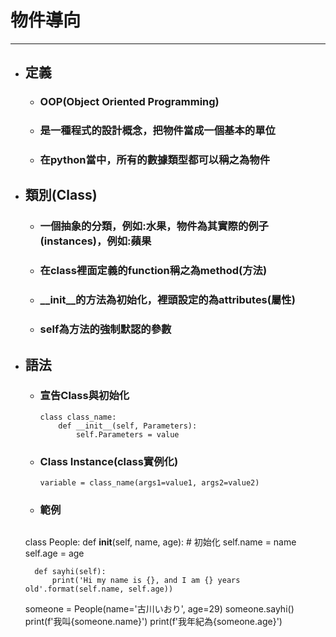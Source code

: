 # 物件導向
---

+ ## 定義
  + ### OOP(Object Oriented Programming)
  + ### 是一種程式的設計概念，把物件當成一個基本的單位
  + ### 在python當中，所有的數據類型都可以稱之為物件
  

+ ## 類別(Class)
  + ### 一個抽象的分類，例如:水果，物件為其實際的例子(instances)，例如:蘋果
  + ### 在class裡面定義的function稱之為method(方法)
  + ### __init__的方法為初始化，裡頭設定的為attributes(屬性)
  + ### self為方法的強制默認的參數

+ ## 語法
  + ### 宣告Class與初始化
    ```
    class class_name:
        def __init__(self, Parameters):
            self.Parameters = value

    ```
  + ### Class Instance(class實例化)
    ```
    variable = class_name(args1=value1, args2=value2)
    ``` 
  + ### 範例
    ```
   class People:
        def __init__(self, name, age):  # 初始化
            self.name = name
            self.age = age

        def sayhi(self):
            print('Hi my name is {}, and I am {} years old'.format(self.name, self.age))


    someone = People(name='古川いおり', age=29)
    someone.sayhi()
    print(f'我叫{someone.name}')
    print(f'我年紀為{someone.age}')
    ```